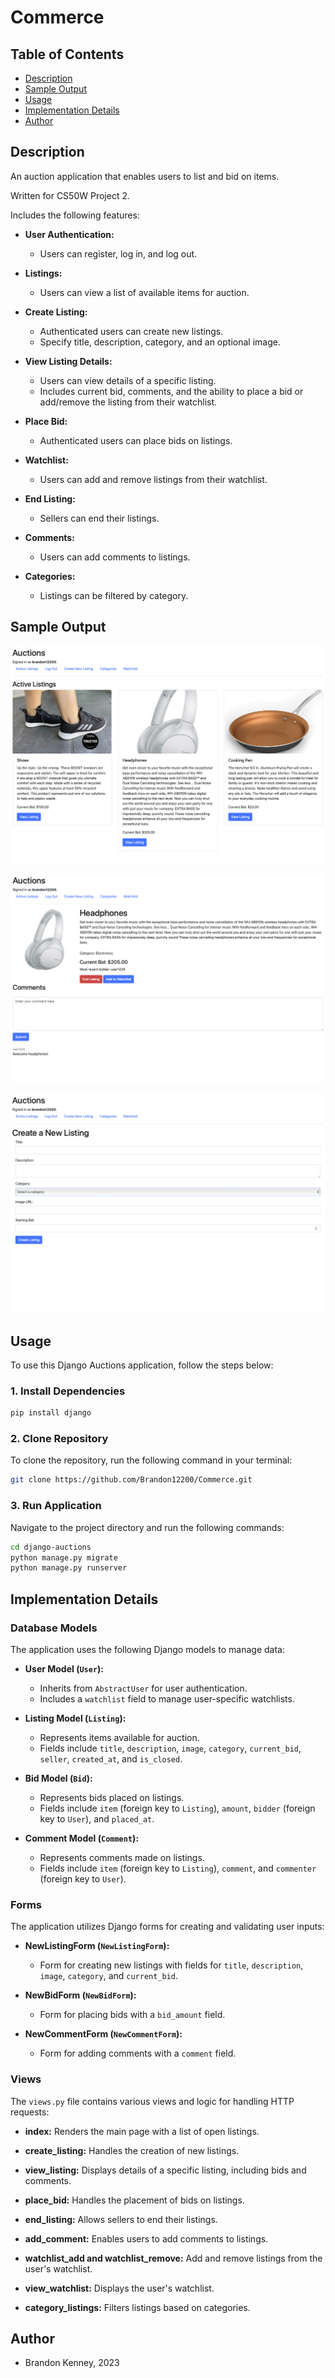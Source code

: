 # Commerce

## Table of Contents

- [Description](#description)
- [Sample Output](#author)
- [Usage](#usage)
- [Implementation Details](#implementation-details)
- [Author](#author)

## Description

An auction application that enables users to list and bid on items.

Written for CS50W Project 2.

Includes the following features:

- **User Authentication:**
  - Users can register, log in, and log out.

- **Listings:**
  - Users can view a list of available items for auction.

- **Create Listing:**
  - Authenticated users can create new listings.
  - Specify title, description, category, and an optional image.

- **View Listing Details:**
  - Users can view details of a specific listing.
  - Includes current bid, comments, and the ability to place a bid or add/remove the listing from their watchlist.

- **Place Bid:**
  - Authenticated users can place bids on listings.

- **Watchlist:**
  - Users can add and remove listings from their watchlist.

- **End Listing:**
  - Sellers can end their listings.

- **Comments:**
  - Users can add comments to listings.

- **Categories:**
  - Listings can be filtered by category.

## Sample Output

![Commerce1](Commerce1.png "Commerce Sample Output 1")

![Commerce2](Commerce2.png "Commerce Sample Output 2")

![Commerce3](Commerce3.png "Commerce Sample Output 3")

## Usage

To use this Django Auctions application, follow the steps below:

### 1. Install Dependencies

```bash
pip install django
```
### 2. Clone Repository

To clone the repository, run the following command in your terminal:

```bash
git clone https://github.com/Brandon12200/Commerce.git
```

### 3. Run Application

Navigate to the project directory and run the following commands:

```bash
cd django-auctions
python manage.py migrate
python manage.py runserver
```

## Implementation Details

### Database Models

The application uses the following Django models to manage data:

- **User Model (`User`):**
  - Inherits from `AbstractUser` for user authentication.
  - Includes a `watchlist` field to manage user-specific watchlists.

- **Listing Model (`Listing`):**
  - Represents items available for auction.
  - Fields include `title`, `description`, `image`, `category`, `current_bid`, `seller`, `created_at`, and `is_closed`.

- **Bid Model (`Bid`):**
  - Represents bids placed on listings.
  - Fields include `item` (foreign key to `Listing`), `amount`, `bidder` (foreign key to `User`), and `placed_at`.

- **Comment Model (`Comment`):**
  - Represents comments made on listings.
  - Fields include `item` (foreign key to `Listing`), `comment`, and `commenter` (foreign key to `User`).

### Forms

The application utilizes Django forms for creating and validating user inputs:

- **NewListingForm (`NewListingForm`):**
  - Form for creating new listings with fields for `title`, `description`, `image`, `category`, and `current_bid`.

- **NewBidForm (`NewBidForm`):**
  - Form for placing bids with a `bid_amount` field.

- **NewCommentForm (`NewCommentForm`):**
  - Form for adding comments with a `comment` field.

### Views

The `views.py` file contains various views and logic for handling HTTP requests:

- **index:** Renders the main page with a list of open listings.

- **create_listing:** Handles the creation of new listings.

- **view_listing:** Displays details of a specific listing, including bids and comments.

- **place_bid:** Handles the placement of bids on listings.

- **end_listing:** Allows sellers to end their listings.

- **add_comment:** Enables users to add comments to listings.

- **watchlist_add and watchlist_remove:** Add and remove listings from the user's watchlist.

- **view_watchlist:** Displays the user's watchlist.

- **category_listings:** Filters listings based on categories.

## Author
- Brandon Kenney, 2023



